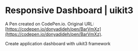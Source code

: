 # Responsive Dashboard | uikit3 

A Pen created on CodePen.io. Original URL: [https://codepen.io/donyadideh/pen/BarVmXz](https://codepen.io/donyadideh/pen/BarVmXz).

Create application dashboard with uikit3 framework